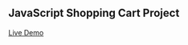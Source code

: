 ## JavaScript Shopping Cart Project

[Live Demo](https://michaelgreco7.github.io/JS-Shopping-Cart/)

